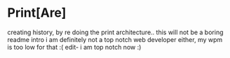 # Print[Are]
creating history, by re doing the print architecture..
this will not be a boring readme intro
i am definitely not a top notch web developer either, my wpm is too low for that :(
edit- i am top notch now :)